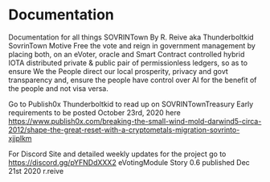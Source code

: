 # Documentation
Documentation for all things SOVRINTown
By R. Reive aka Thunderboltkid
SovrinTown Motive
Free the vote and reign in government management by placing both, on an eVoter, oracle and Smart Contract
controlled hybrid IOTA distributed private & public  pair of permissionless ledgers, so as to ensure
We the People direct our local prosperity, privacy and govt transparency and, ensure the people
have control  over AI for the benefit of the people and not visa versa. 

Go to Publish0x Thunderboltkid to read up on SOVRINTownTreasury Early requirements to be posted October 23rd, 2020
here  https://www.publish0x.com/breaking-the-small-wind-mold-darwind5-circa-2012/shape-the-great-reset-with-a-cryptometals-migration-sovrinto-xjjplkm

For Discord Site and detailed weekly updates for the project go to https://discord.gg/pYFNDdXXX2
eVotingModule Story 0.6 published Dec 21st 2020 r.reive
